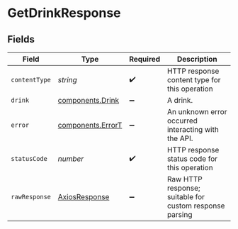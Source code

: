 # GetDrinkResponse


## Fields

| Field                                                   | Type                                                    | Required                                                | Description                                             |
| ------------------------------------------------------- | ------------------------------------------------------- | ------------------------------------------------------- | ------------------------------------------------------- |
| `contentType`                                           | *string*                                                | :heavy_check_mark:                                      | HTTP response content type for this operation           |
| `drink`                                                 | [components.Drink](../../models/shared/drink.md)        | :heavy_minus_sign:                                      | A drink.                                                |
| `error`                                                 | [components.ErrorT](../../models/shared/errort.md)      | :heavy_minus_sign:                                      | An unknown error occurred interacting with the API.     |
| `statusCode`                                            | *number*                                                | :heavy_check_mark:                                      | HTTP response status code for this operation            |
| `rawResponse`                                           | [AxiosResponse](https://axios-http.com/docs/res_schema) | :heavy_minus_sign:                                      | Raw HTTP response; suitable for custom response parsing |